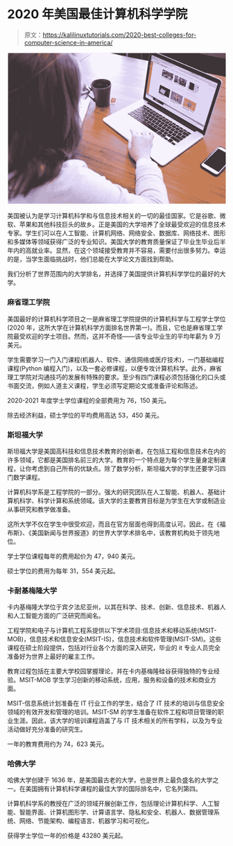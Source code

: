 # 2020 年美国最佳计算机科学学院

> 原文：<https://kalilinuxtutorials.com/2020-best-colleges-for-computer-science-in-america/>

[![2020 Best Colleges for Computer Science in America](img/9841bd66e174ecc5673a802177e81595.png "2020 Best Colleges for Computer Science in America")](https://1.bp.blogspot.com/-05QOKczj1aQ/X1jnwtxdYCI/AAAAAAAAKYY/FjZ7hI0Klq86HBfcEn6CvVAl2mMWOTX0wCLcBGAsYHQ/s16000/WRITI.png)

美国被认为是学习计算机科学和与信息技术相关的一切的最佳国家。它是谷歌、微软、苹果和其他科技巨头的故乡。正是美国的大学培养了全球最受欢迎的信息技术专家。学生们可以在人工智能、计算机网络、网络安全、数据库、网络技术、图形和多媒体等领域获得广泛的专业知识。美国大学的教育质量保证了毕业生毕业后半年内的高就业率。显然，在这个领域接受教育并不容易，需要付出很多努力。幸运的是，当学生面临挑战时，他们总能在大学论文方面找到帮助。

我们分析了世界范围内的大学排名，并选择了美国提供计算机科学学位的最好的大学。

### 麻省理工学院

美国最好的计算机科学项目之一是麻省理工学院提供的计算机科学与工程学士学位(2020 年，这所大学在计算机科学方面排名世界第一)。而且，它也是麻省理工学院最受欢迎的学士项目。然而，这并不奇怪——该专业毕业生的平均年薪为 9 万美元。

学生需要学习一门入门课程(机器人、软件、通信网络或医疗技术)，一门基础编程课程(Python 编程入门)，以及一套必修课程，以便专攻计算机科学。此外，麻省理工学院对沟通技巧的发展有特殊的要求。至少有四门课程必须包括强化的口头或书面交流，例如人道主义课程，学生必须写定期论文或准备评论和陈述。

2020-2021 年度学士学位课程的全部费用为 76，150 美元。

除去经济利益，硕士学位的平均费用高达 53，450 美元。

### 斯坦福大学

斯坦福大学是美国高科技和信息技术教育的创新者。在包括工程和信息技术在内的许多领域，它都是美国排名前三的大学。教育的一个特点是为每个学生量身定制课程，让你考虑到自己所有的优缺点。除了数学分析，斯坦福大学的学生还要学习四门数学课程。

计算机科学系是工程学院的一部分。强大的研究团队在人工智能、机器人、基础计算机科学、科学计算和系统领域。该大学的主要教育目标是为学生在大学或制造业从事研究和教学做准备。

这所大学不仅在学生中很受欢迎，而且在官方层面也得到高度认可。因此，在《福布斯》、《美国新闻与世界报道》的世界大学学术排名中，该教育机构处于领先地位。

学士学位课程每年的费用起价为 47，940 美元。

硕士学位的费用为每年 31，554 美元起。

### 卡耐基梅隆大学

卡内基梅隆大学位于宾夕法尼亚州，以其在科学、技术、创新、信息技术、机器人和人工智能方面的广泛研究而闻名。

工程学院和电子与计算机工程系提供以下学术项目:信息技术和移动系统(MSIT-MOB)，信息技术和信息安全(MSIT-IS)，信息技术和软件管理(MSIT-SM)。这些课程在硕士阶段提供，包括对行业各个方面的深入研究，毕业的 it 专业人员完全准备好为世界上最好的雇主工作。

教育过程包括在主要大学校园掌握理论，并在卡内基梅隆硅谷获得独特的专业经验。MSIT-MOB 学生学习创新的移动系统，应用，服务和设备的技术和商业方面。

MSIT-信息系统计划准备在 IT 行业工作的学生，结合了 IT 技术的培训与信息安全领域的有效开发和管理的培训。MSIT-SM 的学生准备在软件工程和项目管理的职业生涯。因此，该大学的培训课程涵盖了与 IT 技术相关的所有学科，以及为专业活动做好充分准备的研究生。

一年的教育费用约为 74，623 美元。

### 哈佛大学

哈佛大学创建于 1636 年，是美国最古老的大学，也是世界上最负盛名的大学之一。在美国拥有计算机科学课程的最佳大学的国际排名中，它名列第四。

计算机科学系的教授在广泛的领域开展创新工作，包括理论计算机科学、人工智能、智能界面、计算机图形学、计算语言学、隐私和安全、机器人、数据管理系统、网络、节能架构、编程语言、机器学习和可视化。

获得学士学位一年的价格是 43280 美元起。